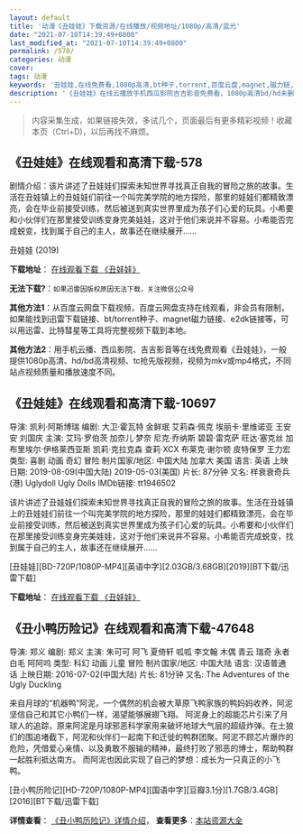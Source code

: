 ```yaml
---
layout: default
title: '动漫《丑娃娃》下载资源/在线播放/视频地址/1080p/高清/蓝光'
date: "2021-07-10T14:39:49+0800"
last_modified_at: "2021-07-10T14:39:49+0800"
permalink: /578/
categories: 动漫
cover:
tags: 动漫
keywords: '丑娃娃,在线免费看,1080p高清,bt种子,torrent,百度云盘,magnet,磁力链,迅雷下载资源'
description: '《丑娃娃》在线云播放手机西瓜影院吉吉影音免费看，1080p高清bd/hd未删减完整版和tc抢先枪版，mkv/mp4格式，附带bt/torrent种子、magnet/磁力链、百度云盘、网盘资源迅雷下载链接'
---
```


>内容采集生成，如果链接失效，多试几个，页面最后有更多精彩视频！收藏本页（Ctrl+D)，以后再找不麻烦。


## 《丑娃娃》在线观看和高清下载-578

剧情介绍：该片讲述了丑娃娃们探索未知世界寻找真正自我的冒险之旅的故事。生活在丑娃镇上的丑娃娃们前往一个叫完美学院的地方探险，那里的娃娃们都精致漂亮，会在毕业前接受训练，然后被送到真实世界里成为孩子们心爱的玩具。小希要和小伙伴们在那里接受训练变身完美娃娃，这对于他们来说并不容易。小希能否完成蜕变，找到属于自己的主人，故事还在继续展开……


丑娃娃 (2019)

**下载地址**： [在线观看下载 《丑娃娃》](https://www.btbtdy.me/btdy/dy16704.html) 


**无法下载?**：`如果迅雷因版权原因无法下载，关注微信公众号 `

**其他方法1**：从百度云网盘下载视频，百度云网盘支持在线观看，非会员有限制，如果能找到迅雷下载链接、bt/torrent种子、magnet磁力链接、e2dk链接等，可以用迅雷、比特彗星等工具将完整视频下载到本地。

**其他方法2**：用手机云播、西瓜影院、吉吉影音等在线免费观看《丑娃娃》，一般提供1080p高清、hd/bd高清视频、tc抢先版视频，视频为mkv或mp4格式，不同站点视频质量和播放速度不同。


## 《丑娃娃》在线观看和高清下载-10697

导演: 凯利·阿斯博瑞 编剧: 大卫·霍瓦特 金鲜珉 艾莉森·佩克 埃丽卡·里维诺亚 王安安 刘国庆 主演: 艾玛·罗伯茨 加奈儿·梦奈 尼克·乔纳斯 碧碧·雷克萨 旺达·塞克丝 加布里埃尔·伊格莱西亚斯 凯莉·克拉克森 查莉·XCX 布莱克·谢尔顿 皮特保罗 王力宏 类型: 喜剧 动画 奇幻 冒险 制片国家/地区: 中国大陆 加拿大 美国 语言: 英语 上映日期: 2019-08-09(中国大陆) 2019-05-03(美国) 片长: 87分钟 又名: 样衰衰奇兵(港) Uglydoll Ugly Dolls IMDb链接: tt1946502

该片讲述了丑娃娃们探索未知世界寻找真正自我的冒险之旅的故事。生活在丑娃镇上的丑娃娃们前往一个叫完美学院的地方探险，那里的娃娃们都精致漂亮，会在毕业前接受训练，然后被送到真实世界里成为孩子们心爱的玩具。小希要和小伙伴们在那里接受训练变身完美娃娃，这对于他们来说并不容易。小希能否完成蜕变，找到属于自己的主人，故事还在继续展开……


[丑娃娃][BD-720P/1080P-MP4][英语中字][2.03GB/3.68GB][2019][BT下载/迅雷下载]

**下载地址**： [在线观看下载 《丑娃娃》](https://www.btdx8.com/torrent/cww_2019.html) 


## 《丑小鸭历险记》在线观看和高清下载-47648

导演: 郑义 编剧: 郑义 主演: 朱可可 阿飞 夏倚轩 呱呱 李文翰 木偶 青云 瑞奇 永者 白毛 阿阿呜 类型: 科幻 动画 儿童 冒险 制片国家/地区: 中国大陆 语言: 汉语普通话 上映日期: 2016-07-02(中国大陆) 片长: 81分钟 又名: The Adventures of the Ugly Duckling

来自月球的“机器鸭”阿泥，一个偶然的机会被大草原飞鸭家族的鸭妈妈收养，阿泥坚信自己和其它小鸭们一样，渴望能够展翅飞翔。 阿泥身上的超能芯片引来了月球人的追踪，原来阿泥是月球邪恶科学家用来破坏地球大气层的超级炸弹。在土狼们的围追堵截下，阿泥和伙伴们一起南下和迁徙的鸭群团聚。阿泥不顾芯片爆炸的危险，凭借爱心亲情、以及勇敢不服输的精神，最终打败了邪恶的博士，帮助鸭群一起胜利抵达南方。 而阿泥也因此实现了自己的梦想：成长为一只真正的小飞鸭。


[丑小鸭历险记][HD-720P/1080P-MP4][国语中字][豆瓣3.1分][1.7GB/3.4GB][2016][BT下载/迅雷下载]

**详情查看**： [《丑小鸭历险记》详情介绍](/movie/47648/)， **查看更多**：[本站资源大全](/movie/t/all/)

